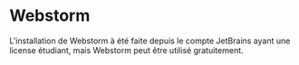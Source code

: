 # Webstorm
L'installation de Webstorm à été faite depuis le compte JetBrains ayant une license étudiant, mais Webstorm peut être utilisé gratuitement.  
